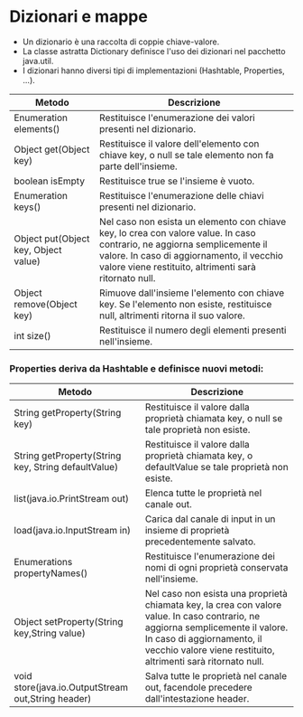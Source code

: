 # Dizionari e mappe

* Un dizionario è una raccolta di coppie chiave-valore. 
* La classe astratta Dictionary definisce l'uso dei dizionari nel pacchetto java.util.
* I dizionari hanno diversi tipi di implementazioni (Hashtable, Properties, ...).


Metodo|Descrizione
---|---
Enumeration elements()|Restituisce l'enumerazione dei valori presenti nel dizionario.
Object get(Object key)|Restituisce il valore dell'elemento con chiave key, o null se tale elemento non fa parte dell'insieme.
boolean isEmpty|Restituisce true se l'insieme è vuoto.
Enumeration keys()|Restituisce l'enumerazione delle chiavi presenti nel dizionario.
Object put(Object key, Object value)|Nel caso non esista un elemento con chiave key, lo crea con valore value. In caso contrario, ne aggiorna semplicemente il valore. In caso di aggiornamento, il vecchio valore viene restituito, altrimenti sarà ritornato null.
Object remove(Object key)|Rimuove dall'insieme l'elemento con chiave key. Se l'elemento non esiste, restituisce null, altrimenti ritorna il suo valore.
int size()|Restituisce il numero degli elementi presenti nell'insieme.


### Properties deriva da Hashtable e definisce nuovi metodi:

Metodo|Descrizione
---|---
String getProperty(String key)|Restituisce il valore dalla proprietà chiamata key, o null se tale proprietà non esiste.
String getProperty(String key, String defaultValue)|Restituisce il valore dalla proprietà chiamata key, o defaultValue se tale proprietà non esiste.
list(java.io.PrintStream out)|Elenca tutte le proprietà nel canale out.
load(java.io.InputStream in)|Carica dal canale di input in un insieme di proprietà precedentemente salvato.
Enumerations propertyNames()|Restituisce l'enumerazione dei nomi di ogni proprietà conservata nell'insieme.
Object setProperty(String key,String value)	|Nel caso non esista una	proprietà chiamata key, la crea con valore value. In caso contrario, ne aggiorna semplicemente il valore. In caso di aggiornamento, il  vecchio valore viene restituito, altrimenti sarà ritornato null.
void store(java.io.OutputStream out,String header)|Salva tutte le proprietà nel canale out, facendole precedere dall'intestazione header.
